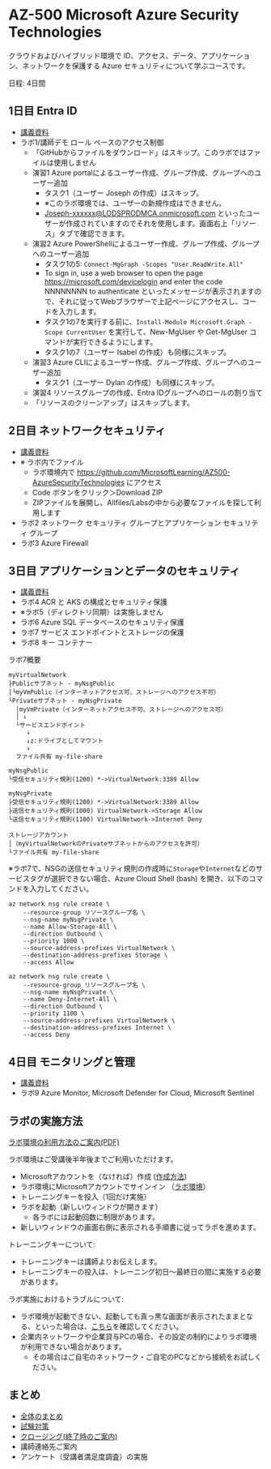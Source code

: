 
# AZ-500 Microsoft Azure Security Technologies

クラウドおよびハイブリッド環境で ID、アクセス、データ、アプリケーション、ネットワークを保護する Azure セキュリティについて学ぶコースです。

日程: 4日間

<!--
教材や、認定試験の出題範囲についての詳細は、以下のページをご覧ください。

認定資格 Microsoft Certified: Azure Security Engineer Associate
https://learn.microsoft.com/ja-jp/credentials/certifications/azure-security-engineer/
-->

<!--
## 教材(Microsoft Learn)の構成

コース資料
https://learn.microsoft.com/ja-jp/training/courses/az-500t00

上記ページの下部に、教材(Microsoft Learn)へのリンクがあります。

全8モジュール。
-->

## 1日目 Entra ID

<!--
- モジュール1 Microsoft Entra ID で ID を管理する
- モジュール2 Microsoft Entra ID を使用して認証を管理する
- モジュール3 Microsoft Entra ID を使用して認可を管理する
- モジュール4 Microsoft Entra ID でアプリケーション アクセスを管理する
- ラボ4 ディレクトリ同期の導入(省略)
-->

- [講義資料](mod01/mod01.md)
- ラボ1/講師デモ ロール ベースのアクセス制御
  - 「GitHubからファイルをダウンロード」はスキップ。このラボではファイルは使用しません
  - 演習1 Azure portalによるユーザー作成、グループ作成、グループへのユーザー追加
    - タスク1（ユーザー Joseph の作成）はスキップ。
    - ※このラボ環境では、ユーザーの新規作成はできません。
    - Joseph-xxxxxx@LODSPRODMCA.onmicrosoft.com といったユーザーが作成されていますのでそれを使用します。画面右上「リソース」タブで確認できます。
  - 演習2 Azure PowerShellによるユーザー作成、グループ作成、グループへのユーザー追加
    - タスク1の5: `Connect-MgGraph -Scopes "User.ReadWrite.All"`
    - To sign in, use a web browser to open the page https://microsoft.com/devicelogin and enter the code NNNNNNNN to authenticate といったメッセージが表示されますので、それに従ってWebブラウザーで上記ページにアクセスし、コードを入力します。
    - タスク1の7を実行する前に、`Install-Module Microsoft.Graph -Scope CurrentUser` を実行して、New-MgUser や Get-MgUser コマンドが実行できるようにします。
    - タスク1の7（ユーザー Isabel の作成）も同様にスキップ。
  - 演習3 Azure CLIによるユーザー作成、グループ作成、グループへのユーザー追加
    - タスク1（ユーザー Dylan の作成）も同様にスキップ。
  - 演習4 リソースグループの作成、Entra IDグループへのロールの割り当て
  - 「リソースのクリーンアップ」はスキップします。

## 2日目 ネットワークセキュリティ

<!--
- モジュール5 仮想ネットワークのセキュリティを計画して実装する
- モジュール6 Azure リソースへのプライベート アクセスのセキュリティを計画して実装する
- モジュール7 Azure リソースへのパブリック アクセスのセキュリティを計画して実装する
-->

- [講義資料](mod02/mod02.md)
- ※ ラボ内でファイル
  - ラボ環境内で https://github.com/MicrosoftLearning/AZ500-AzureSecurityTechnologies にアクセス
  - Code ボタンをクリック＞Download ZIP
  - ZIPファイルを展開し、Allfiles/Labsの中から必要なファイルを探して利用します
- ラボ2 ネットワーク セキュリティ グループとアプリケーション セキュリティ グループ
- ラボ3 Azure Firewall

## 3日目 アプリケーションとデータのセキュリティ

<!--
- モジュール8 コンピューティングの高度なセキュリティを計画して実装する
- モジュール9 ストレージのセキュリティを計画して実装する
- モジュール10 Azure SQL Database と Azure SQL Managed Instance のセキュリティを計画して実装する
-->

- [講義資料](mod03/mod03.md)
- ラボ4 ACR と AKS の構成とセキュリティ保護
- ※ラボ5（ディレクトリ同期）は実施しません
- ラボ6 Azure SQL データベースのセキュリティ保護
- ラボ7 サービス エンドポイントとストレージの保護
- ラボ8 キー コンテナー


ラボ7概要

```
myVirtualNetwork
├Publicサブネット - myNsgPublic
│└myVmPublic（インターネットアクセス可、ストレージへのアクセス不可）
└Privateサブネット - myNsgPrivate
  │myVmPrivate（インターネットアクセス不可、ストレージへのアクセス可）
  │ ↓
  └サービスエンドポイント
     ↓
     ↓z:ドライブとしてマウント
     ↓
  ファイル共有 my-file-share

myNsgPublic
└受信セキュリティ規則(1200) *->VirtualNetwork:3389 Allow

myNsgPrivate
├受信セキュリティ規則(1200) *->VirtualNetwork:3389 Allow
├送信セキュリティ規則(1000) VirtualNetwork->Storage Allow
└送信セキュリティ規則(1100) VirtualNetwork->Internet Deny

ストレージアカウント
│（myVirtualNetworkのPrivateサブネットからのアクセスを許可）
└ファイル共有 my-file-share
```


※ラボ7で、NSGの送信セキュリティ規則の作成時に`Storage`や`Internet`などのサービスタグが選択できない場合、Azure Cloud Shell (bash) を開き、以下のコマンドを入力してください。
```
az network nsg rule create \
	--resource-group リソースグループ名 \
	--nsg-name myNsgPrivate \
	--name Allow-Storage-All \
	--direction Outbound \
	--priority 1000 \
	--source-address-prefixes VirtualNetwork \
	--destination-address-prefixes Storage \
	--access Allow

az network nsg rule create \
	--resource-group リソースグループ名 \
	--nsg-name myNsgPrivate \
	--name Deny-Internet-All \
	--direction Outbound \
	--priority 1100 \
	--source-address-prefixes VirtualNetwork \
	--destination-address-prefixes Internet \
	--access Deny
```

## 4日目 モニタリングと管理

<!--
- モジュール11 セキュリティのガバナンスを計画、実装、管理する
- モジュール12 Microsoft Defender for Cloud を使用してセキュリティ態勢を管理する
- モジュール13 Microsoft Defender for Cloud を使用して脅威に対する保護を構成して管理する
- モジュール14 セキュリティ監視とオートメーション ソリューションを構成して管理する
-->

- [講義資料](mod04/mod04.md)
- ラボ9 Azure Monitor, Microsoft Defender for Cloud, Microsoft Sentinel

## ラボの実施方法

[ラボ環境の利用方法のご案内(PDF)](../ラボ環境の利用方法.pdf)

ラボ環境はご受講後半年後までご利用いただけます。

- Microsoftアカウントを（なければ）作成 ([作成方法](https://support.microsoft.com/ja-jp/account-billing/%E6%96%B0%E3%81%97%E3%81%84-microsoft-%E3%82%A2%E3%82%AB%E3%82%A6%E3%83%B3%E3%83%88%E3%82%92%E4%BD%9C%E6%88%90%E3%81%99%E3%82%8B%E6%96%B9%E6%B3%95-a84675c3-3e9e-17cf-2911-3d56b15c0aaf))
- ラボ環境にMicrosoftアカウントでサインイン （[ラボ環境](https://esi.learnondemand.net/)）
- トレーニングキーを投入（1回だけ実施）
- ラボを起動（新しいウィンドウが開きます）
  - 各ラボには起動回数に制限があります。
- 新しいウィンドウの画面右側に表示される手順書に従ってラボを進めます。

トレーニングキーについて:
- トレーニングキーは講師よりお伝えします。
- トレーニングキーの投入は、トレーニング初日～最終日の間に実施する必要があります。

ラボ実施におけるトラブルについて:
- ラボ環境が起動できない、起動しても真っ黒な画面が表示されたままとなる、といった場合は、[こちら](https://docs.learnondemandsystems.com/tms/connectivity-requires.md)を確認してください。
- 企業内ネットワークや企業貸与PCの場合、その設定の制約によりラボ環境が利用できない場合があります。
  - その場合はご自宅のネットワーク・ご自宅のPCなどから接続をお試しください。

## まとめ

- [全体のまとめ](matome.md)
- [試験対策](exam.md)
- [クロージング(終了時のご案内)](../closing-cloudslice.md)
- 講師連絡先ご案内
- アンケート（受講者満足度調査）の実施

<!--

■コース日程

- [day 1](mod01/mod01.md)
  - Azure ADの基礎
    - MFA
      - ラボ4a(演習1,2)
  - Azure ADのセキュリティ機能
    - MFA
    - 条件付きアクセス
    - アクセスレビュー
    - Identity Protection
      - ラボ4 MFA / 条件付きアクセス / Identity Protection
    - Privileged Identiy Management (PIM)
      - ラボ5 PIM
    - ハイブリッドID (Azure AD Connect)
      - ラボ6 Azure AD Connect
  - エンタープライズ ガバナンス
    - ロール
    - ポリシー
    - ロック
      - ラボ1/2/3 Azure RBAC / ポリシー / ロック
- [day 2](mod02/mod02.md) プラットフォーム保護
  - 境界セキュリティ(VNet,DDoS, Firewall)
    - ラボ8
  - ネットワークセキュリティ(NSG, ASG, Endpoint, App GW, WAF, Front Door, UDR, ExpressRoute)
    - ラボ7
  - ホストセキュリティ
  - コンテナセキュリティ
    - ラボ9
- [day 3](mod03/mod03.md)
  - Key Vault
    - ラボ10 Key Vault
  - アプリケーションセキュリティ
    - IDプラットフォーム, アプリの登録, Microsoft Graph, Managed ID
  - ストレージセキュリティ
    - ラボ11
  - DBセキュリティ
    - ラボ12
- [day 4](mod04/mod04.md)
  - Azure Monitor
  - Microsoft Defender for Cloud
  - Azure Sentinel
    - ラボ13/14/15
-->

<!--
# ラボ

https://microsoftlearning.github.io/AZ-500JA-AzureSecurityTechnologies/
https://github.com/MicrosoftLearning/
-->

<!--

全15ラボ

https://github.com/MicrosoftLearning/AZ500-AzureSecurityTechnologies

https://github.com/MicrosoftLearning/AZ-500JA-AzureSecurityTechnologies

https://github.com/MicrosoftLearning/AZ500-AzureSecurityTechnologies.ja-jp

https://github.com/MicrosoftLearning/AZ500-AzureSecurityTechnologies.ja-jp/tree/main/Instructions/Labs

注意：ラボ13, 14, 15は続きの内容になっており、かつ、途中の待ち時間がかなりかかるものとなっています。待ち時間を含めると、トータルで2時間ほど要すると思われます。少し余裕を持って取り組みましょう。

-->
